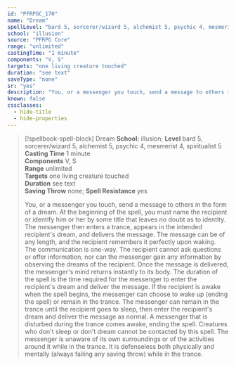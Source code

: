 ```yaml
---
id: "PFRPGC_170"
name: "Dream"
spellLevel: "bard 5, sorcerer/wizard 5, alchemist 5, psychic 4, mesmerist 4, spiritualist 5"
school: "illusion"
source: "PFRPG Core"
range: "unlimited"
castingTime: "1 minute"
components: "V, S"
targets: "one living creature touched"
duration: "see text"
saveType: "none"
sr: "yes"
description: "You, or a messenger you touch, send a message to others in the form of a dream. At the beginning of the spell, you must name the recipient or identify him or her by some title that leaves no doubt as to identity. The messenger then enters a trance, appears in the intended recipient's dream, and delivers the message. The message can be of any length, and the recipient remembers it perfectly upon waking. The communication is one-way. The recipient cannot ask questions or offer information, nor can the messenger gain any information by observing the dreams of the recipient.  Once the message is delivered, the messenger's mind returns instantly to its body. The duration of the spell is the time required for the messenger to enter the recipient's dream and deliver the message.  If the recipient is awake when the spell begins, the messenger can choose to wake up (ending the spell) or remain in the trance.  The messenger can remain in the trance until the recipient goes to sleep, then enter the recipient's dream and deliver the message as normal. A messenger that is disturbed during the trance comes awake, ending the spell.  Creatures who don't sleep or don't dream cannot be contacted by this spell.  The messenger is unaware of its own surroundings or of the activities around it while in the trance. It is defenseless both physically and mentally (always failing any saving throw) while in the trance."
known: false
cssclasses:
  - hide-title
  - hide-properties
---
```


> [!spellbook-spell-block] Dream
> **School:** illusion; **Level** bard 5, sorcerer/wizard 5, alchemist 5, psychic 4, mesmerist 4, spiritualist 5
> **Casting Time** 1 minute  
> **Components** V, S  
> **Range** unlimited  
> **Targets** one living creature touched  
> **Duration** see text  
> **Saving Throw** none; **Spell Resistance** yes
> 
> You, or a messenger you touch, send a message to others in the form of a dream. At the beginning of the spell, you must name the recipient or identify him or her by some title that leaves no doubt as to identity. The messenger then enters a trance, appears in the intended recipient's dream, and delivers the message. The message can be of any length, and the recipient remembers it perfectly upon waking. The communication is one-way. The recipient cannot ask questions or offer information, nor can the messenger gain any information by observing the dreams of the recipient.  Once the message is delivered, the messenger's mind returns instantly to its body. The duration of the spell is the time required for the messenger to enter the recipient's dream and deliver the message.  If the recipient is awake when the spell begins, the messenger can choose to wake up (ending the spell) or remain in the trance.  The messenger can remain in the trance until the recipient goes to sleep, then enter the recipient's dream and deliver the message as normal. A messenger that is disturbed during the trance comes awake, ending the spell.  Creatures who don't sleep or don't dream cannot be contacted by this spell.  The messenger is unaware of its own surroundings or of the activities around it while in the trance. It is defenseless both physically and mentally (always failing any saving throw) while in the trance.